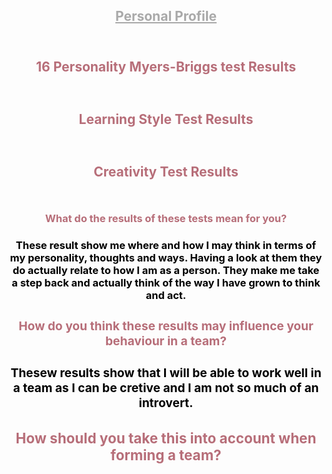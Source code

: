 <head>
     <style>
        h1 { color: 		#A9A9A9; 
        }
                </style>
     <style> 
                      h2 { color: 		#b76e79;
                      }
                </style>
     <style> 
        h3 { color: 	#b76e79;
        }
                </style>
     <style> 
        p1 { color: black;
        }
                </style>     
</head>
<header>
   <section id="background"> 
    <header class="sectionHeading">
      <h1>   <a href="https://zainab8008.github.io/PersonalProfile/" style="color:	#A9A9A9" >Personal Profile</a> </h1>
</header> 
<h2> 16 Personality Myers-Briggs test Results <h2/> 
    <img src="http://i67.tinypic.com/2qvw1mh.png" alt="" height="auto"> 
 <h2> Learning Style Test Results <h2/> 
 <img src="http://i64.tinypic.com/s43o07.png" alt="" height="auto"> 
    <h2> Creativity Test Results <h2/> 
   <img src="http://i65.tinypic.com/2cohlyr.png" alt="" height="auto">   
        <h3>What do the results of these tests mean for you? <h3>
               <p1> These result show me where and how I may think in terms of my personality, thoughts and ways. Having a look at them they do actually relate to how I am as a person. They make me take a step back and actually think of the way I have grown to think and act.  <p1/>
               <h3>How do you think these results may influence your behaviour in a team? <h3/>
                    <p1> Thesew results show that I will be able to work well in a team as I can be cretive and I am not so much of an introvert. <p1/>
<h3> How should you take this into account when forming a team? <h3/>
       
